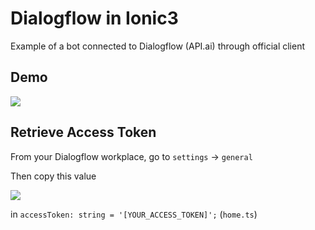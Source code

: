 # Dialogflow in Ionic3
Example of a bot connected to Dialogflow (API.ai) through official client

## Demo
<img src="https://media.giphy.com/media/QmKNsPkPiaItNdUtni/giphy.gif">

## Retrieve Access Token
From your Dialogflow workplace, go to `settings` -> `general`

Then copy this value

<img src="https://image.ibb.co/mtoF8c/Dialogflow_1.png">

in `accessToken: string = '[YOUR_ACCESS_TOKEN]';` (`home.ts`)
